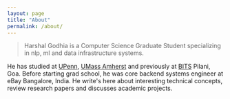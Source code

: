 ```yaml
---
layout: page
title: "About"
permalink: /about/
---
```


> Harshal Godhia is a Computer Science Graduate Student specializing in nlp, ml and data infrastructure systems. 

He has studied at [UPenn][UPenn], [UMass Amherst][UMass Amherst] and previously at [BITS][BITS] Pilani, Goa. Before starting grad school, he was core backend systems engineer at eBay Bangalore, India. He write's here about interesting technical concepts, review research papers and discusses academic projects.

[UMass Amherst]: https://www.cics.umass.edu/
[UPenn]: http://cis.upenn.edu/index.php
[BITS]: http://www.bits-pilani.ac.in/Goa/





